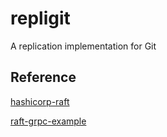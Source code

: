 # repligit

A replication implementation for Git

## Reference

[hashicorp-raft](https://github.com/hashicorp/raft)

[raft-grpc-example](https://github.com/Jille/raft-grpc-example)
